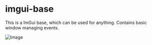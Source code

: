 # imgui-base
This is a ImGui base, which can be used for anything. Contains basic window managing events.

![Image](https://antalnn.grunge.wiki/V0dE8J.png)
